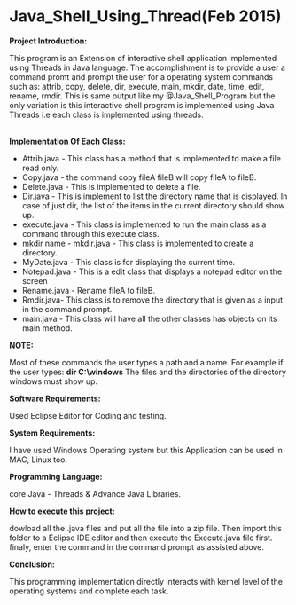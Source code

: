 # Java_Shell_Using_Thread(Feb 2015)

<b>Project Introduction:</b>
<p>This program is an Extension of interactive shell application implemented using Threads in Java language. The accomplishment is to provide a user a command promt and prompt the user for a operating system commands such as: attrib, copy, delete, dir, execute, main, mkdir, date, time, edit, rename, rmdir. This is same output like my @Java_Shell_Program but the only variation is this interactive shell program is implemented using Java Threads i.e each class is implemented using threads.</p></br>
<b>Implementation Of Each Class:</b></br>
<ul><li>Attrib.java - This class has a method that is implemented to make a file read only.</li>
<li>Copy.java - the command copy fileA fileB will copy fileA to fileB.</li>
<li>Delete.java - This is implemented to delete a file.</li>
<li>Dir.java - This is implement to list the directory name that is displayed. In case of just dir, the list of the items in the current directory should show up.</li>
<li>execute.java - This class is implemented to run the main class as a command through this execute class.</li>
<li>mkdir name - mkdir.java - This class is implemented to create a directory.</li>
<li>MyDate.java - This class is for displaying the current time.</li>
<li>Notepad.java - This is a edit class that displays a notepad editor on the screen</li>
<li>Rename.java - Rename fileA to fileB.</li>
<li>Rmdir.java- This class is to remove the directory that is given as a input in the command prompt.</li>
<li>main.java - This class will have all the other classes has objects on its main method.</li></ul>

<b>NOTE:</b>
<p>Most of these commands the user types a path and a name. For example if the user types: <b>dir C:\windows</b>
The files and the directories of the directory windows must show up.</p>

<b>Software Requirements:</b>
<p>Used Eclipse Editor for Coding and testing.</p>

<b>System Requirements:</b>
<p>I have used Windows Operating system but this Application can be used in MAC, Linux too.</p>

<b>Programming Language:</b>
<p>core Java - Threads & Advance Java Libraries.</p>

<b>How to execute this project:</b>
<p>dowload all the .java files and put all the file into a zip file. Then import this folder to a Eclipse IDE editor and then execute the Execute.java file first. finaly, enter the command in the command prompt as assisted above.</p>

<b>Conclusion:</b>
<p>This programming implementation directly interacts with kernel level of the operating systems and complete each task.</p>




